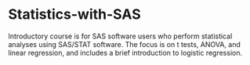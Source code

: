 # Statistics-with-SAS
Introductory course is for SAS software users who perform statistical analyses using SAS/STAT software. The focus is on t tests, ANOVA, and linear regression, and includes a brief introduction to logistic regression.

